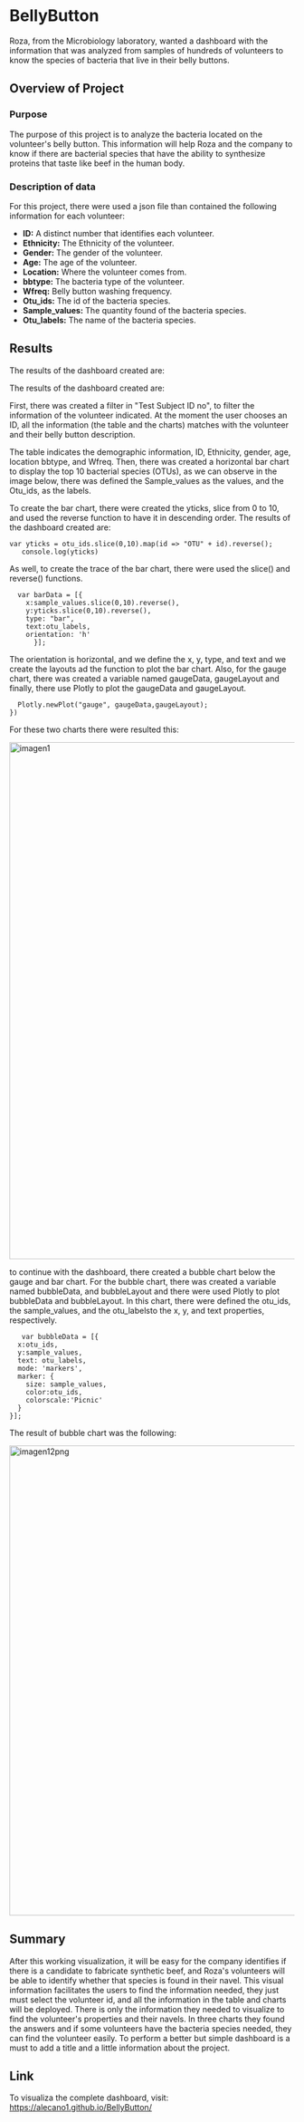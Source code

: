 # BellyButton
Roza, from the Microbiology laboratory, wanted a dashboard with the information that was analyzed from samples of hundreds of volunteers to know the species of bacteria that live in their belly buttons.

## Overview of Project 
### Purpose 

The purpose of this project is to analyze the bacteria located on the volunteer's belly button. This information will help Roza and the company to know if there are bacterial species that have the ability to synthesize proteins that taste like beef in the human body.

### Description of data

For this project, there were used a json file than contained the following information for each volunteer:

* **ID:** A distinct number that identifies each volunteer.
* **Ethnicity:** The Ethnicity of the volunteer.
* **Gender:** The gender of the volunteer.
* **Age:** The age of the volunteer.
* **Location:** Where the volunteer comes from.
* **bbtype:** The bacteria type of the volunteer.
* **Wfreq:** Belly button washing frequency. 
* **Otu_ids:** The id of the bacteria species.
* **Sample_values:** The quantity found of the bacteria species.
* **Otu_labels:** The name of the bacteria species.


## Results 

The results of the dashboard created are:

The results of the dashboard created are:

First, there was created a filter in "Test Subject ID no", to filter the information of the volunteer indicated.
At the moment the user chooses an ID, all the information (the table and the charts) matches with the volunteer and their belly button description.

The table indicates the demographic information, ID, Ethnicity, gender, age, location bbtype, and Wfreq. Then, there was created a horizontal bar chart to display the top 10 bacterial species (OTUs), as we can observe in the image below, there was defined the Sample_values as the values, and the Otu_ids, as the labels.

To create the bar chart, there were created the yticks, slice from 0 to 10, and used the reverse function to have it in descending order.
The results of the dashboard created are:

    var yticks = otu_ids.slice(0,10).map(id => "OTU" + id).reverse();
       console.log(yticks)

As well, to create the trace of the bar chart, there were used the slice() and reverse() functions.

      var barData = [{
        x:sample_values.slice(0,10).reverse(),
        y:yticks.slice(0,10).reverse(),
        type: "bar",
        text:otu_labels,
        orientation: 'h'
          }];

The orientation is horizontal, and we define the x, y, type, and text and we create the layouts ad the function to plot the bar chart.
Also, for the gauge chart, there was created a variable named gaugeData, gaugeLayout and finally, there use Plotly to plot the gaugeData and gaugeLayout.

      Plotly.newPlot("gauge", gaugeData,gaugeLayout);
    })

For these two charts there were resulted this:


<img width="913" alt="imagen1" src="https://user-images.githubusercontent.com/96165500/185718485-c173a9b1-2a8f-445f-878c-e12b64b0d11e.png">

to continue with the dashboard, there created a bubble chart below the gauge and bar chart. For the bubble chart, there was created a variable named bubbleData, and bubbleLayout and there were used Plotly to plot bubbleData and bubbleLayout. In this chart, there were defined the otu_ids, the sample_values, and the otu_labelsto the x, y, and text properties, respectively.

       var bubbleData = [{
      x:otu_ids,
      y:sample_values,
      text: otu_labels,
      mode: 'markers',
      marker: {
        size: sample_values,
        color:otu_ids,
        colorscale:'Picnic'
      }
    }];
    
The result of bubble chart was the following:

<img width="830" alt="imagen12png" src="https://user-images.githubusercontent.com/96165500/185718486-2e4b0220-28e5-4174-8002-f541ffc340cd.png">

## Summary

After this working visualization, it will be easy for the company identifies if there is a candidate to fabricate synthetic beef, and Roza's volunteers will be able to identify whether that species is found in their navel. This visual information facilitates the users to find the information needed, they just must select the volunteer id, and all the information in the table and charts will be deployed.  There is only the information they needed to visualize to find the volunteer's properties and their navels. In three charts they found the answers and if some volunteers have the bacteria species needed, they can find the volunteer easily. To perform a better but simple dashboard is a must to add a title and a little information about the project.

## Link

To visualiza the complete dashboard, visit: https://alecano1.github.io/BellyButton/
 


